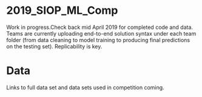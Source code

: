 # 2019_SIOP_ML_Comp

Work in progress.Check back mid April 2019 for completed code and data. Teams are currently uploading end-to-end solution syntax under each team folder (from data cleaning to model training to producing final predictions on the testing set). Replicability is key. 

# Data 
Links to full data set and data sets used in competition coming. 

